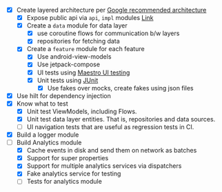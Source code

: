- [x] Create layered architecture
  per [Google recommended architecture](https://developer.android.com/topic/architecture/recommendations)
    - [x] Expose public api via `api`, `impl`
      modules [Link](https://speakerdeck.com/vrallev/android-at-scale-at-square)
    - [x] Create a `data` module for data layer
        - [x] use coroutine flows for communication b/w layers
        - [x] repositories for fetching data
    - [x] Create a `feature` module for each feature
        - [x] Use android-view-models
        - [x] Use jetpack-compose
        - [x] UI tests using [Maestro UI testing](https://github.com/mobile-dev-inc/maestro)
        - [x] Unit tests using [JUnit](https://junit.org/junit5/)
            - [x] Use fakes over mocks, create fakes using json files
- [x] Use hilt for dependency injection
- [x] Know what to test
    - [x] Unit test ViewModels, including Flows.
    - [x] Unit test data layer entities. That is, repositories and data sources.
    - [ ] UI navigation tests that are useful as regression tests in CI.
- [x] Build a logger module
- [ ] Build Analytics module
    - [x] Cache events in disk and send them on network as batches
    - [x] Support for super properties
    - [x] Support for multiple analytics services via dispatchers
    - [x] Fake analytics service for testing
    - [ ] Tests for analytics module